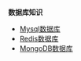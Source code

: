 <!-- markdown-toc start - Don't edit this section. Run M-x markdown-toc-generate-toc again -->
**数据库知识**


   * [Mysql数据库](#Mysql数据库)
   * [Redis数据库](#Redis数据库)
   * [MongoDB数据库](#MongoDB数据库)

<!-- markdown-toc end -->

